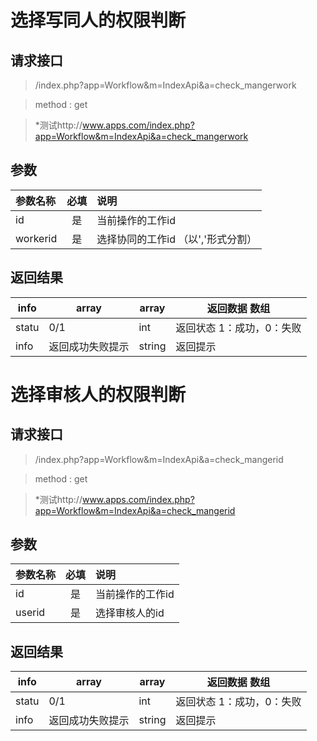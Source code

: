 # 选择写同人的权限判断
## 请求接口 

> /index.php?app=Workflow&m=IndexApi&a=check_mangerwork

>  method : get

> *测试http://www.apps.com/index.php?app=Workflow&m=IndexApi&a=check_mangerwork
## 参数

| 参数名称      |    必填 | 说明  |
| :-------- | :--------:| :-- |
|id| 是| 当前操作的工作id  |
|workerid| 是|选择协同的工作id （以','形式分割）  |


## 返回结果

|info|array | array | 返回数据 数组|
|----|----|----|-----|
|statu|0/1 |int|返回状态 1：成功，0：失败|
|info|返回成功失败提示|string|返回提示|



# 选择审核人的权限判断
## 请求接口 

> /index.php?app=Workflow&m=IndexApi&a=check_mangerid

>  method : get

> *测试http://www.apps.com/index.php?app=Workflow&m=IndexApi&a=check_mangerid
## 参数

| 参数名称      |    必填 | 说明  |
| :-------- | :--------:| :-- |
|id| 是| 当前操作的工作id  |
|userid| 是|选择审核人的id  |


## 返回结果

|info|array | array | 返回数据 数组|
|----|----|----|-----|
|statu|0/1 |int|返回状态 1：成功，0：失败|
|info|返回成功失败提示|string|返回提示|
